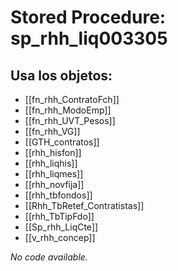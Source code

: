 # Stored Procedure: sp_rhh_liq003305

## Usa los objetos:
- [[fn_rhh_ContratoFch]]
- [[fn_rhh_ModoEmp]]
- [[fn_rhh_UVT_Pesos]]
- [[fn_rhh_VG]]
- [[GTH_contratos]]
- [[rhh_hisfon]]
- [[rhh_liqhis]]
- [[rhh_liqmes]]
- [[rhh_novfija]]
- [[rhh_tbfondos]]
- [[Rhh_TbRetef_Contratistas]]
- [[rhh_TbTipFdo]]
- [[Sp_rhh_LiqCte]]
- [[v_rhh_concep]]

*No code available.*
